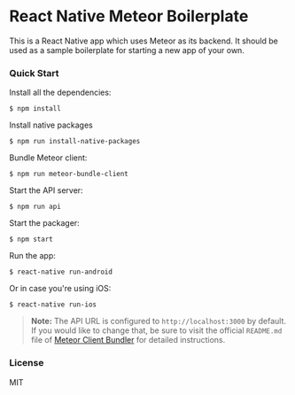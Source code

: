 # React Native Meteor Boilerplate

This is a React Native app which uses Meteor as its backend. It should be used as a sample boilerplate for starting a new app of your own.

### Quick Start

Install all the dependencies:

    $ npm install

Install native packages

    $ npm run install-native-packages

Bundle Meteor client:

    $ npm run meteor-bundle-client

Start the API server:

    $ npm run api

Start the packager:

    $ npm start

Run the app:

    $ react-native run-android

Or in case you're using iOS:

    $ react-native run-ios

> **Note:** The API URL is configured to `http://localhost:3000` by default. If you would like to change that, be sure to visit the official `README.md` file of [Meteor Client Bundler](https://github.com/Urigo/meteor-client-bundler) for detailed instructions.

### License

MIT
